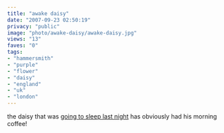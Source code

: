 ```yaml
---
title: "awake daisy"
date: "2007-09-23 02:50:19"
privacy: "public"
image: "photo/awake-daisy/awake-daisy.jpg"
views: "13"
faves: "0"
tags:
- "hammersmith"
- "purple"
- "flower"
- "daisy"
- "england"
- "uk"
- "london"
---
```

the daisy that was <a href="http://www.flickr.com/photos/phillprice/1422817336">going to sleep last night</a> has obviously had his morning coffee!
